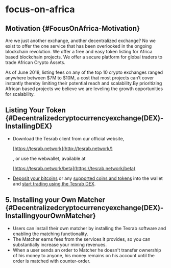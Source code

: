# focus-on-africa

## Motivation {#FocusOnAfrica-Motivation}

Are we just another exchange, another decentralized exchange? No we exist to offer the one service that has been overlooked in the ongoing blockchain revolution. We offer a free and easy token listing for Africa based blockchain projects. We offer a secure platform for global traders to trade African Crypto Assets.

As of June 2018, listing fees on any of the top 10 crypto exchanges ranged anywhere between $7M to $10M, a cost that most projects can’t cover instantly thereby limiting their potential reach and scalability.By prioritizing African based projects we believe we are leveling the growth opportunities for scalability.

## Listing Your Token {#Decentralizedcryptocurrencyexchange(DEX)-InstallingDEX}

* Download the Tesrab client from our official website,

  [https://tesrab.network](http://tesrab.network/)

  , or use the webwallet, available at

  [https://tesrab.network/beta](https://tesrab.network/beta)

* [Deposit your bitcoins](https://github.com/TesrabNetwork/tesrab-documentation/tree/958ce577e7b441767be34c189fa903c082a1e097/online-client/transfers-and-gateways/bitcoin-transfers.md) or any [supported coins and tokens](https://github.com/TesrabNetwork/tesrab-documentation/tree/958ce577e7b441767be34c189fa903c082a1e097/online-client/wallet-management.md) into the wallet and [start trading using the Tesrab DEX](https://github.com/TesrabNetwork/tesrab-documentation/tree/958ce577e7b441767be34c189fa903c082a1e097/online-client/tesrab-dex.md).

## 5. Installing your Own Matcher {#Decentralizedcryptocurrencyexchange(DEX)-InstallingyourOwnMatcher}

* Users can install their own matcher by installing the Tesrab software and enabling the matching functionality.
* The Matcher earns fees from the services it provides, so you can substantially increase your mining revenues.
* When a user sends an order to Matcher he doesn't transfer ownership of his money to anyone, his money remains on his account until the order is matched with counter-order.

